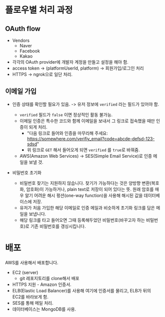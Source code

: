 # 플로우별 처리 과정

## OAuth flow

- Vendors
  - Naver
  - Facebook
  - Kakao
- 각각의 OAuth provider에 개발자 계정을 만들고 설정을 해야 함.
- access token -> (platformUserId, platform) -> 회원가입/로그인 처리
- HTTPS -> ngrok으로 일단 처리.

## 이메일 가입

- 인증 상태를 확인할 필요가 있음. -> 유저 정보에 `verified` 라는 필드가 있어야 함.

  - `verified` 필드가 `false` 이면 정상적인 활동 불가능.
  - 이메일 인증은 특수한 코드와 함께 이메일을 보내서 그 링크로 접속했을 때만 인증이 되게 처리.
    - "다음 링크로 들어와 인증을 마무리해 주세요: https://somewhere.com/verifiy_email?code=abcde-defsd-123-sdsd"
    - 위 링크로 `GET` 해서 들어오게 되면 `verified` 를 `true`로 바꿔줌.
  - AWS(Amazon Web Services) -> SES(Simple Email Service)로 인증 메일을 보낼 것.

- 비밀번호 초기화
  - 비밀번호 찾기는 지원하지 않습니다. 찾기가 가능하다는 것은 양방향 변환(복호화, 암호화)이 가능하거나, plain text로 저장이 되어 있다는 뜻.
    원래 암호를 매우 알기 어려운 해시 펑션(one-way function)을 사용해 해시된 값을 데이터베이스에 저장.
  - 유저가 처음 가입한 해당 이메일로 인증 메일과 비슷하게 초기화 링크를 담은 메일을 보냅니다.
  - 해당 링크를 타고 들어오면 그때 등록해두었던 비밀번호(바꾸고자 하는 비밀번호)로 기존 비밀번호를 갱싱시킵니다.

# 배포

AWS를 사용해서 배포합니다.

- EC2 (server)
  - git 레포지토리를 clone해서 배포
- HTTPS 지원 - Amazon 인증서.
- ELB(Elastic Load Balancer)를 사용해 여기에 인증서를 물리고, ELB가 뒤의 EC2를 바라보게 함.
- SES를 통해 메일 처리.
- 데이터베이스는 MongoDB를 사용.
